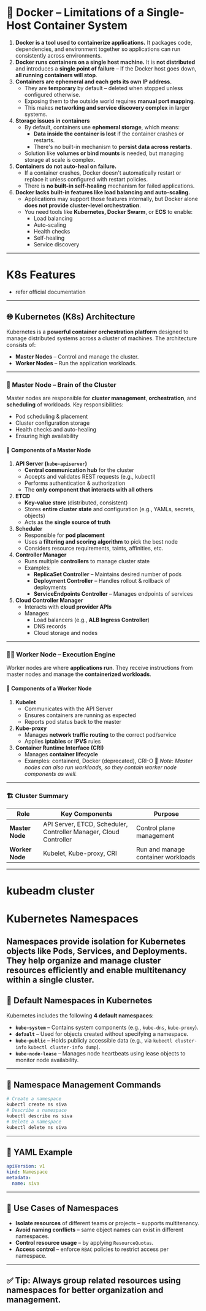 # 🚢 Docker – Limitations of a Single-Host Container System
1. **Docker is a tool used to containerize applications.**
   It packages code, dependencies, and environment together so applications can run consistently across environments.
2. **Docker runs containers on a single host machine.**
   It is **not distributed** and introduces a **single point of failure** –
   If the Docker host goes down, **all running containers will stop**.
3. **Containers are ephemeral and each gets its own IP address.**
   * They are **temporary** by default – deleted when stopped unless configured otherwise.
   * Exposing them to the outside world requires **manual port mapping**.
   * This makes **networking and service discovery complex** in larger systems.
4. **Storage issues in containers**
   * By default, containers use **ephemeral storage**, which means:
     * **Data inside the container is lost** if the container crashes or restarts.
     * There's no built-in mechanism to **persist data across restarts**.
   * Solution like **volumes or bind mounts** is needed, but managing storage at scale is complex.
5. **Containers do not auto-heal on failure.**
   * If a container crashes, Docker doesn't automatically restart or replace it unless configured with restart policies.
   * There is **no built-in self-healing** mechanism for failed applications.
6. **Docker lacks built-in features like load balancing and auto-scaling.**
   * Applications may support those features internally, but Docker alone **does not provide cluster-level orchestration**.
   * You need tools like **Kubernetes, Docker Swarm**, or **ECS** to enable:
     * Load balancing
     * Auto-scaling
     * Health checks
     * Self-healing
     * Service discovery
---
# K8s Features
- refer official documentation
---
## 🌐 Kubernetes (K8s) Architecture
Kubernetes is a **powerful container orchestration platform** designed to manage distributed systems across a cluster of machines. The architecture consists of:
* **Master Nodes** – Control and manage the cluster.
* **Worker Nodes** – Run the application workloads.
---
### 🧠 Master Node – Brain of the Cluster
Master nodes are responsible for **cluster management**, **orchestration**, and **scheduling** of workloads. Key responsibilities:
* Pod scheduling & placement
* Cluster configuration storage
* Health checks and auto-healing
* Ensuring high availability
#### 🔧 Components of a Master Node
1. **API Server (`kube-apiserver`)**
   * **Central communication hub** for the cluster
   * Accepts and validates REST requests (e.g., kubectl)
   * Performs authentication & authorization
   * The **only component that interacts with all others**
2. **ETCD**
   * **Key-value store** (distributed, consistent)
   * Stores **entire cluster state** and configuration (e.g., YAMLs, secrets, objects)
   * Acts as the **single source of truth**
3. **Scheduler**
   * Responsible for **pod placement**
   * Uses a **filtering and scoring algorithm** to pick the best node
   * Considers resource requirements, taints, affinities, etc.
4. **Controller Manager**
   * Runs multiple **controllers** to manage cluster state
   * Examples:
     * **ReplicaSet Controller** – Maintains desired number of pods
     * **Deployment Controller** – Handles rollout & rollback of deployments
     * **ServiceEndpoints Controller** – Manages endpoints of services
5. **Cloud Controller Manager**
   * Interacts with **cloud provider APIs**
   * Manages:
     * Load balancers (e.g., **ALB Ingress Controller**)
     * DNS records
     * Cloud storage and nodes
---
### 🏃‍♂️ Worker Node – Execution Engine
Worker nodes are where **applications run**. They receive instructions from master nodes and manage the **containerized workloads**.
#### 🔩 Components of a Worker Node
1. **Kubelet**
   * Communicates with the API Server
   * Ensures containers are running as expected
   * Reports pod status back to the master
2. **Kube-proxy**
   * Manages **network traffic routing** to the correct pod/service
   * Applies **iptables** or **IPVS** rules
3. **Container Runtime Interface (CRI)**
   * Manages **container lifecycle**
   * Examples: containerd, Docker (deprecated), CRI-O
📌 *Note: Master nodes can also run workloads, so they contain worker node components as well.*
---
### 🏗 Cluster Summary
| Role            | Key Components                                                    | Purpose                            |
| --------------- | ----------------------------------------------------------------- | ---------------------------------- |
| **Master Node** | API Server, ETCD, Scheduler, Controller Manager, Cloud Controller | Control plane management           |
| **Worker Node** | Kubelet, Kube-proxy, CRI                                          | Run and manage container workloads |
---
# kubeadm cluster
# Kubernetes Namespaces
**Namespaces** provide isolation for Kubernetes objects like **Pods**, **Services**, and **Deployments**.
They help organize and manage cluster resources efficiently and enable **multitenancy** within a single cluster.
---
## 🧵 Default Namespaces in Kubernetes
Kubernetes includes the following **4 default namespaces**:
* **`kube-system`** – Contains system components (e.g., `kube-dns`, `kube-proxy`).
* **`default`** – Used for objects created without specifying a namespace.
* **`kube-public`** – Holds publicly accessible data (e.g., via `kubectl cluster-info` `kubectl cluster-info dump`).
* **`kube-node-lease`** – Manages node heartbeats using lease objects to monitor node availability.
---
## 🔧 Namespace Management Commands
```bash
# Create a namespace
kubectl create ns siva
# Describe a namespace
kubectl describe ns siva
# Delete a namespace
kubectl delete ns siva
```
---
## 📄 YAML Example
```yaml
apiVersion: v1
kind: Namespace
metadata:
  name: siva
```
---
## 📌 Use Cases of Namespaces
* **Isolate resources** of different teams or projects – supports multitenancy.
* **Avoid naming conflicts** – same object names can exist in different namespaces.
* **Control resource usage** – by applying `ResourceQuotas`.
* **Access control** – enforce `RBAC` policies to restrict access per namespace.
---
✅ **Tip:** Always group related resources using namespaces for better **organization and management**.
---
